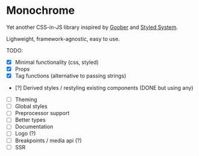 # Monochrome
Yet another CSS-in-JS library inspired by [Goober](https://github.com/cristianbote/goober) and [Styled System](https://styled-system.com/).

Lighweight, framework-agnostic, easy to use.

TODO:
- [x] Minimal functionality (css, styled)
- [x] Props
- [x] Tag functions (alternative to passing strings)
- [?] Derived styles / restyling existing components (DONE but using any)
- [ ] Theming
- [ ] Global styles
- [ ] Preprocessor support
- [ ] Better types
- [ ] Documentation
- [ ] Logo (?)
- [ ] Breakpoints / media api (?)
- [ ] SSR